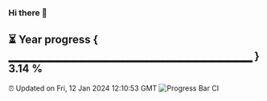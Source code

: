 ### Hi there 👋
⏳ Year progress { ▁▁▁▁▁▁▁▁▁▁▁▁▁▁▁▁▁▁▁▁▁▁▁▁▁▁▁▁▁▁ } 3.14 %
---
⏰ Updated on Fri, 12 Jan 2024 12:10:53 GMT
![Progress Bar CI](https://github.com/Moyi321/Moyi321/workflows/Progress%20Bar%20CI/badge.svg)
